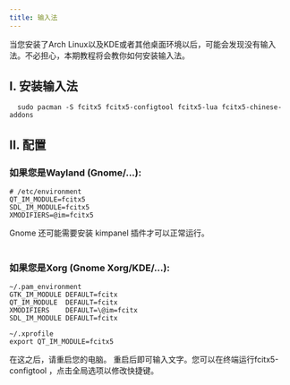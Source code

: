 ```yaml
---
title: 输入法
---
```

当您安装了Arch Linux以及KDE或者其他桌面环境以后，可能会发现没有输入法。不必担心，本期教程将会教你如何安装输入法。
## I. 安装输入法
```shell
  sudo pacman -S fcitx5 fcitx5-configtool fcitx5-lua fcitx5-chinese-addons
```
## II. 配置
### 如果您是Wayland (Gnome/...):
```shell
# /etc/environment
QT_IM_MODULE=fcitx5
SDL_IM_MODULE=fcitx5
XMODIFIERS=@im=fcitx5
```
Gnome 还可能需要安装 kimpanel 插件才可以正常运行。<br><br>
### 如果您是Xorg (Gnome Xorg/KDE/...):
```shell
~/.pam_environment
GTK_IM_MODULE DEFAULT=fcitx
QT_IM_MODULE  DEFAULT=fcitx
XMODIFIERS    DEFAULT=\@im=fcitx
SDL_IM_MODULE DEFAULT=fcitx

~/.xprofile
export QT_IM_MODULE=fcitx5
```
在这之后，请重启您的电脑。
重启后即可输入文字。您可以在终端运行fcitx5-configtool ，点击全局选项以修改快捷键。